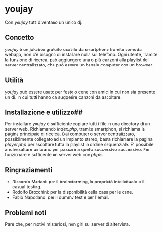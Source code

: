 # youjay

Con *youjay* tutti diventano un unico dj.

## Concetto ##
*youjay* è un jukebox gratuito usabile da smartphone tramite comoda webapp, non c'è bisogno di installare nulla sul telefono.
Ogni utente, tramite la funzione di ricerca, può aggiungere una o più canzoni alla playlist del server centralizzato, che può
essere un banale computer con un browser.

## Utilità ##
*youjay* può essere usato per feste o cene con amici in cui non sia presente un dj. In cui tutti hanno da suggerire canzoni da ascoltare. 

## Installazione  e utilizzo##
Per installare *youjay* è sufficiente copiare tutti i file in una directory di un server web. Richiamando _index.php_, tramite smartphon, si richiama la pagina principale di ricerca. Dal computer o server centralizzato, possibilmente collegato ad un impianto stereo, basta richiamare la pagina _player.php_ per ascoltare tutta la playlist in ordine sequenziale. E' possibile anche saltare un brano per passare a quello successivo successivo. Per funzionare è sufficente un server web con _php5_.

## Ringraziamenti ##
* Riccardo Mariani: per il brainstorming, la proprietà intellettuale e il casual testing.
* Rodolfo Brocchini: per la disponibilità della casa per le cene.
* Fabio Napodano: per il dummy test e per l'email.

## Problemi noti ##
Pare che, per motivi misteriosi, non giri sui server di altervista.
